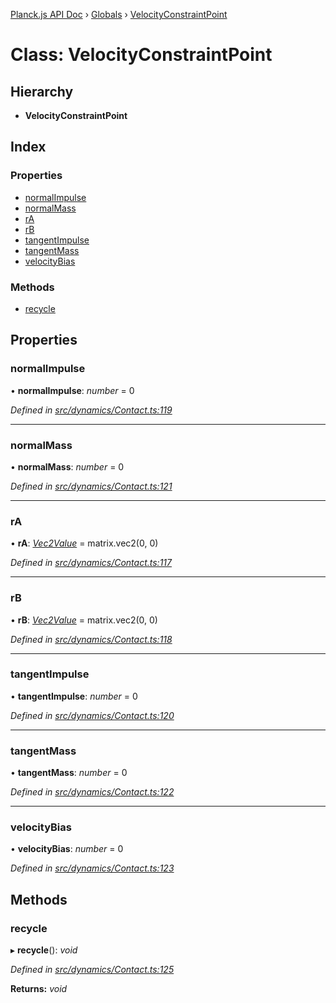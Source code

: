 [Planck.js API Doc](../README.md) › [Globals](../globals.md) › [VelocityConstraintPoint](velocityconstraintpoint.md)

# Class: VelocityConstraintPoint

## Hierarchy

* **VelocityConstraintPoint**

## Index

### Properties

* [normalImpulse](velocityconstraintpoint.md#normalimpulse)
* [normalMass](velocityconstraintpoint.md#normalmass)
* [rA](velocityconstraintpoint.md#ra)
* [rB](velocityconstraintpoint.md#rb)
* [tangentImpulse](velocityconstraintpoint.md#tangentimpulse)
* [tangentMass](velocityconstraintpoint.md#tangentmass)
* [velocityBias](velocityconstraintpoint.md#velocitybias)

### Methods

* [recycle](velocityconstraintpoint.md#recycle)

## Properties

###  normalImpulse

• **normalImpulse**: *number* = 0

*Defined in [src/dynamics/Contact.ts:119](https://github.com/shakiba/planck.js/blob/6ab76c7/src/dynamics/Contact.ts#L119)*

___

###  normalMass

• **normalMass**: *number* = 0

*Defined in [src/dynamics/Contact.ts:121](https://github.com/shakiba/planck.js/blob/6ab76c7/src/dynamics/Contact.ts#L121)*

___

###  rA

• **rA**: *[Vec2Value](../interfaces/vec2value.md)* = matrix.vec2(0, 0)

*Defined in [src/dynamics/Contact.ts:117](https://github.com/shakiba/planck.js/blob/6ab76c7/src/dynamics/Contact.ts#L117)*

___

###  rB

• **rB**: *[Vec2Value](../interfaces/vec2value.md)* = matrix.vec2(0, 0)

*Defined in [src/dynamics/Contact.ts:118](https://github.com/shakiba/planck.js/blob/6ab76c7/src/dynamics/Contact.ts#L118)*

___

###  tangentImpulse

• **tangentImpulse**: *number* = 0

*Defined in [src/dynamics/Contact.ts:120](https://github.com/shakiba/planck.js/blob/6ab76c7/src/dynamics/Contact.ts#L120)*

___

###  tangentMass

• **tangentMass**: *number* = 0

*Defined in [src/dynamics/Contact.ts:122](https://github.com/shakiba/planck.js/blob/6ab76c7/src/dynamics/Contact.ts#L122)*

___

###  velocityBias

• **velocityBias**: *number* = 0

*Defined in [src/dynamics/Contact.ts:123](https://github.com/shakiba/planck.js/blob/6ab76c7/src/dynamics/Contact.ts#L123)*

## Methods

###  recycle

▸ **recycle**(): *void*

*Defined in [src/dynamics/Contact.ts:125](https://github.com/shakiba/planck.js/blob/6ab76c7/src/dynamics/Contact.ts#L125)*

**Returns:** *void*
